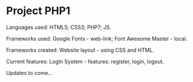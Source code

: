 # Project PHP1
 
 Languages used:
   HTML5;
   CSS3;
   PHP7;
   JS.
 
Frameworks used:
  Google Fonts - web-link;
  Font Awesome Master - local.
  
Frameworks created:
  Website layout - using CSS and HTML.
  
Current features:
  LogIn System - features: register, login, logout.
  
  Updates to come...
